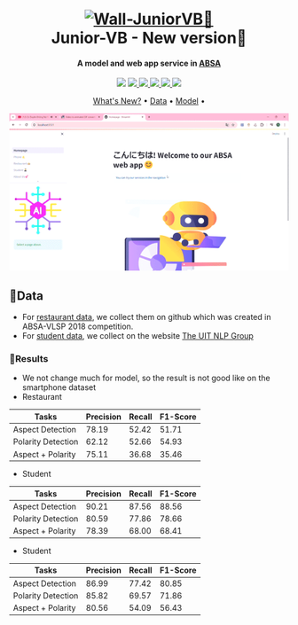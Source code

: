
<h1 align="center">
  <br>
  <a href=""><img src="https://t4.ftcdn.net/jpg/06/82/81/33/360_F_682813378_Mb1bNS72oaJvoKwWpGcSvrqeK4HBkekf.jpg" alt="Wall-JuniorVB🤖" width="300"></a>
  <br>
  Junior-VB - New version🤖
  <br>
</h1>

<h4 align="center">A model and web app service in <a href="https://monkeylearn.com/blog/what-is-aspect-based-sentiment-analysis/" target="_blank">ABSA</a></h4>

<p align="center">
  <a href="https://jvb-corp.com/vi"><img src="https://img.shields.io/badge/jvb--corp-vi-black?color=red"></a>
  <a href="https://img.shields.io/badge/release-1.0.0-black?color=%23c6e2ff">
      <img src="https://img.shields.io/badge/demo-2.0.0-black?color=%23c6e2ff">
  </a>
  <a href="https://img.shields.io/badge/Python-3.11-black?logo=python&logoColor=yellow&color=blue">
    <img src="https://img.shields.io/badge/Python-3.11-black?logo=python&logoColor=yellow&color=blue">
  </a>
  <a href="https://img.shields.io/badge/Streamlit-1.33-black?logo=Streamlit&color=red">
    <img src="https://img.shields.io/badge/Streamlit-1.33-black?logo=Streamlit&color=red">
  </a>
  <a href="https://mail.google.com/mail/u/3/#inbox">
    <img src="https://img.shields.io/badge/contact-gmail-black?logo=gmail&color=%23fe935e">
  </a>
  <a href="https://img.shields.io/badge/license-MIT-green?style=flat&labelColor=gray">
    <img src="https://img.shields.io/badge/license-MIT-green?style=flat&labelColor=gray">
  </a>
</p>

<p align="center">
  <a href="#whatnews">What's New?</a> •  
  <a href="#data">Data</a> •
  <a href="#result">Model</a> •  

</p>

<p align="center">
  <img src="lottiefiles/demoappv2.gif" alt="Alt Text">
<p>

## 📁Data
* For [restaurant data](https://github.com/htuannn/ABSA-VLSP2018/tree/main/data), we collect them on github which was created in ABSA-VLSP 2018 competition. 
* For [student data](https://drive.google.com/drive/folders/1xclbjHHK58zk2X6iqbvMPS2rcy9y9E0X), we collect on the website [The UIT NLP Group](https://nlp.uit.edu.vn/datasets/)

### 🌊Results
 - We not change much for model, so the result is not good like on the smartphone dataset
 - Restaurant

Tasks | Precision | Recall  | F1-Score  
---|---|---|---
Aspect Detection | 78.19 | 52.42 | 51.71
Polarity Detection | 62.12 | 52.66 | 54.93
Aspect + Polarity | 75.11 |	36.68 |	35.46

- Student

Tasks | Precision | Recall  | F1-Score  
---|---|---|---
Aspect Detection | 90.21 | 87.56 | 88.56 |
Polarity Detection | 80.59 | 77.86 | 78.66 |
Aspect + Polarity | 78.39 | 68.00 | 68.41 |

- Student

Tasks | Precision | Recall  | F1-Score  
---|---|---|---
Aspect Detection | 86.99 | 77.42	| 80.85
Polarity Detection | 85.82 | 69.57 | 71.86
Aspect + Polarity | 80.56 |	54.09	| 56.43


